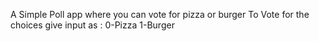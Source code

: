 A Simple Poll app where you can vote for pizza or burger
To Vote for the choices give input as :
0-Pizza
1-Burger
